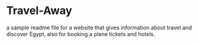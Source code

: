 # Travel-Away


a sample readme file for a website that gives information about travel and discover Egypt, also for booking a plane tickets and hotels.
